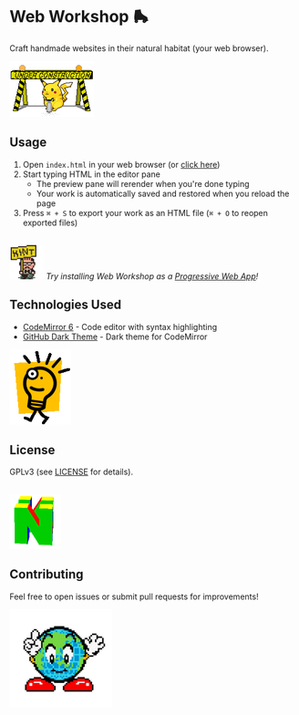 # Web Workshop 🛼

Craft handmade websites in their natural habitat (your web browser).

<img src="images/pika_construction.gif">

## Usage

1. Open `index.html` in your web browser (or <a href="https://hunterirving.github.io/web_workshop/">click here</a>)
2. Start typing HTML in the editor pane
    - The preview pane will rerender when you're done typing
    - Your work is automatically saved and restored when you reload the page
3. Press `⌘ + S` to export your work as an HTML file (`⌘ + O` to reopen exported files)

<br>

<img src="images/hint.gif" style="max-width:60px">
<i>Try installing Web Workshop as a <a href="https://developer.mozilla.org/en-US/docs/Web/Progressive_web_apps/Guides/Installing">Progressive Web App</a>!</i>

## Technologies Used

- [CodeMirror 6](https://codemirror.net/) - Code editor with syntax highlighting
- [GitHub Dark Theme](https://github.com/fsegurai/codemirror-themes) - Dark theme for CodeMirror

<img src="images/bright_idea.gif">

## License

GPLv3 (see <a href="LICENSE">LICENSE</a> for details).

<br>
<img src="images/bigN.gif" style="max-width:90px">

## Contributing

Feel free to open issues or submit pull requests for improvements!

<img src="images/gaia.gif" style="max-width:180px">